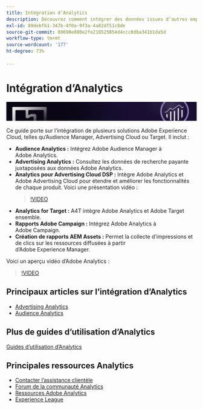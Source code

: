 ```yaml
---
title: Intégration d’Analytics
description: Découvrez comment intégrer des données issues d’autres emplacements dans Adobe Analytics.
exl-id: 89debfb1-347b-4f0a-9f3a-4a82df51c8de
source-git-commit: 80698e880e2fe218525854d4ccc8dba341b1da5d
workflow-type: tm+mt
source-wordcount: '177'
ht-degree: 73%

---
```


# Intégration d’Analytics

![Bannière](../../assets/doc_banner_integrate.png)

Ce guide porte sur l’intégration de plusieurs solutions Adobe Experience Cloud, telles qu’Audience Manager, Advertising Cloud ou Target. Il inclut :

* **Audience Analytics :** Intégrez Adobe Audience Manager à Adobe Analytics.
* **Advertising Analytics :** Consultez les données de recherche payante juxtaposées aux données Adobe Analytics.
* **Analytics pour Advertising Cloud DSP :** Intègre Adobe Analytics et Adobe Advertising Cloud pour étendre et améliorer les fonctionnalités de chaque produit. Voici une présentation vidéo :
   >[!VIDEO](https://video.tv.adobe.com/v/27237/?quality=12)
* **Analytics for Target :** A4T intègre Adobe Analytics et Adobe Target ensemble.
* **Rapports Adobe Campaign :** Intégrez Adobe Analytics à Adobe Campaign.
* **Création de rapports AEM Assets :** Permet la collecte d’impressions et de clics sur les ressources diffusées à partir d’Adobe Experience Manager.

Voici un aperçu vidéo d’Adobe Analytics :

>[!VIDEO](https://video.tv.adobe.com/v/27429/?quality=12)

## Principaux articles sur l’intégration d’Analytics

* [Advertising Analytics](c-advertising-analytics/overview.md)
* [Audience Analytics](c-audience-analytics/mc-audiences-aam.md)

## Plus de guides d’utilisation d’Analytics

[Guides d’utilisation d’Analytics](https://experienceleague.adobe.com/docs/analytics.html?lang=fr)

## Principales ressources Analytics

* [Contacter l’assistance clientèle](https://helpx.adobe.com/fr/contact/enterprise-support.ec.html)
* [Forum de la communauté Analytics](https://experienceleaguecommunities.adobe.com/t5/adobe-analytics/ct-p/adobe-analytics-community?profile.language=fr)
* [Ressources Adobe Analytics](https://experienceleaguecommunities.adobe.com/t5/adobe-analytics-discussions/adobe-analytics-resources/m-p/276666?profile.language=fr)
* [Experience League](https://experienceleague.adobe.com/?lang=fr#home)
